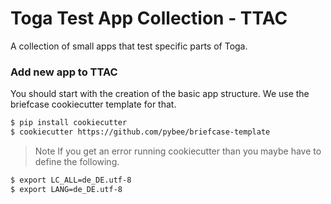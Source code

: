 # Toga Test App Collection - TTAC
A collection of small apps that test specific parts of Toga. 

### Add new app to TTAC
You should start with the creation of the basic app structure.
We use the briefcase cookiecutter template for that.
~~~bash
$ pip install cookiecutter
$ cookiecutter https://github.com/pybee/briefcase-template
~~~

> Note
> If you get an error running cookiecutter than you maybe have to
> define the following.

~~~bash
$ export LC_ALL=de_DE.utf-8
$ export LANG=de_DE.utf-8
~~~